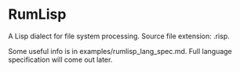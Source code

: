 # RumLisp

A Lisp dialect for file system processing. Source file extension: .risp.

Some useful info is in examples/rumlisp_lang_spec.md. Full language specification will come out later.
